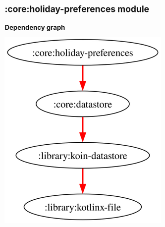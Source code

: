 # :core:holiday-preferences module
## Dependency graph
![Dependency graph](../../docs/images/graphs/dep_graph_core_holiday_preferences.svg)
